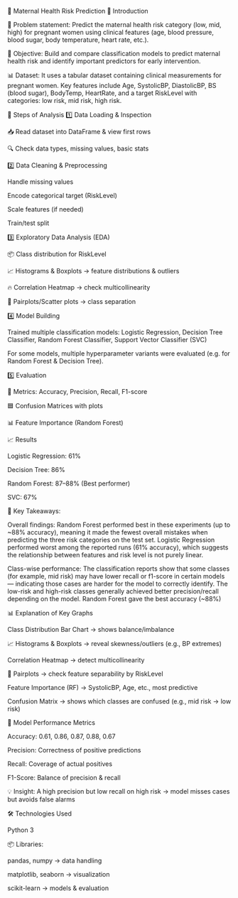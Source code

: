 🍼 Maternal Health Risk Prediction
📌 Introduction

📝 Problem statement: Predict the maternal health risk category (low, mid, high) for pregnant women using clinical features (age, blood pressure, blood sugar, body temperature, heart rate, etc.).

🎯 Objective: Build and compare classification models to predict maternal health risk and identify important predictors for early intervention.

📊 Dataset: It uses a tabular dataset containing clinical measurements for pregnant women. Key features include Age, SystolicBP, DiastolicBP, BS (blood sugar), BodyTemp, HeartRate, and a target RiskLevel with categories: low risk, mid risk, high risk.

🔎 Steps of Analysis
1️⃣ Data Loading & Inspection

📥 Read dataset into DataFrame & view first rows

🔍 Check data types, missing values, basic stats

2️⃣ Data Cleaning & Preprocessing

 Handle missing values

Encode categorical target (RiskLevel)

Scale features (if needed)

Train/test split

3️⃣ Exploratory Data Analysis (EDA)

📦 Class distribution for RiskLevel

📈 Histograms & Boxplots → feature distributions & outliers

🔥 Correlation Heatmap → check multicollinearity

🎨 Pairplots/Scatter plots → class separation

4️⃣ Model Building

Trained multiple classification models: Logistic Regression, Decision Tree Classifier, Random Forest Classifier, Support Vector Classifier (SVC) 

For some models, multiple hyperparameter variants were evaluated (e.g. for Random Forest & Decision Tree).


5️⃣ Evaluation

📑 Metrics: Accuracy, Precision, Recall, F1-score

🟦 Confusion Matrices with plots

📊 Feature Importance (Random Forest)

📈 Results

Logistic Regression: 61% 

Decision Tree: 86% 

Random Forest: 87–88% (Best performer)

SVC: 67% 

🔎 Key Takeaways:

Overall findings: Random Forest performed best in these experiments (up to ~88% accuracy), meaning it made the fewest overall mistakes when predicting the three risk categories on the test set. Logistic Regression performed worst among the reported runs (61% accuracy), which suggests the relationship between features and risk level is not purely linear. 

Class-wise performance: The classification reports show that some classes (for example, mid risk) may have lower recall or f1-score in certain models — indicating those cases are harder for the model to correctly identify. The low-risk and high-risk classes generally achieved better precision/recall depending on the model.
Random Forest gave the best accuracy (~88%) 

📊 Explanation of Key Graphs

 Class Distribution Bar Chart → shows balance/imbalance

📈 Histograms & Boxplots → reveal skewness/outliers (e.g., BP extremes)

 Correlation Heatmap → detect multicollinearity

🎨 Pairplots → check feature separability by RiskLevel

Feature Importance (RF) → SystolicBP, Age, etc., most predictive

Confusion Matrix → shows which classes are confused (e.g., mid risk → low risk)

📏 Model Performance Metrics

Accuracy: 0.61, 0.86, 0.87, 0.88, 0.67

Precision: Correctness of positive predictions

Recall: Coverage of actual positives

F1-Score: Balance of precision & recall

💡 Insight: A high precision but low recall on high risk → model misses cases but avoids false alarms

🛠️ Technologies Used

 Python 3

📦 Libraries:

pandas, numpy → data handling

matplotlib, seaborn → visualization

scikit-learn → models & evaluation
